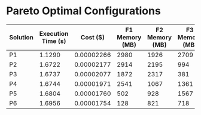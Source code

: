 # Pareto Optimal Configurations

| Solution | Execution Time (s) | Cost ($) | F1 Memory (MB) | F2 Memory (MB) | F3 Memory (MB) | F4 Memory (MB) | F5 Memory (MB) | F6 Memory (MB) |
| --- | --- | --- | --- | --- | --- | --- | --- | --- |
| P1 | 1.1290 | 0.00002266 | 2980 | 1926 | 2709 | 1139 | 2316 | 804 |
| P2 | 1.6722 | 0.00002177 | 2914 | 2195 | 994 | 1152 | 2176 | 273 |
| P3 | 1.6737 | 0.00002077 | 1872 | 2317 | 381 | 2596 | 1184 | 906 |
| P4 | 1.6744 | 0.00001971 | 2541 | 1067 | 1361 | 768 | 2118 | 128 |
| P5 | 1.6804 | 0.00001760 | 502 | 928 | 1567 | 944 | 778 | 128 |
| P6 | 1.6956 | 0.00001754 | 128 | 821 | 718 | 652 | 1237 | 128 |
